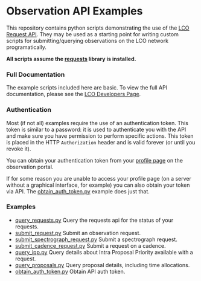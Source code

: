 # Observation API Examples

This repository contains python scripts demonstrating the use of the [LCO Request API](https://observe.lco.global/api/).
They may be used as a starting point for writing custom scripts for submitting/querying observations on the LCO
network programatically.

**All scripts assume the [requests](http://docs.python-requests.org/en/master/) library is installed.**

### Full Documentation

The example scripts included here are basic. To view the full API documentation, please see the
[LCO Developers Page](https://developers.lco.global).

### Authentication

Most (if not all) examples require the use of an authentication token. This token is similar to a password:
it is used to authenticate you with the API and make sure you have permission to perform specific actions.
This token is placed in the HTTP `Authorization` header and is valid forever (or until you revoke it).

You can obtain your authentication token from your [profile page](https://observe.lco.global/accounts/profile/)
on the observation portal.

If for some reason you are unable to access your profile page (on a server without a graphical interface, for example)
you can also obtain your token via API. The [obtain_auth_token.py](obtain_auth_token.py) example does just that.


### Examples

* [query_requests.py](query_requests.py) Query the requests api for the status of your requests.
* [submit_request.py](submit_request.py) Submit an observation request.
* [submit_spectrograph_request.py](submit_spectrograph_request.py) Submit a spectrograph request.
* [submit_cadence_request.py](submit_cadence_request.py) Submit a request on a cadence.
* [query_ipp.py](query_ipp.py) Query details about Intra Proposal Priority available with a request.
* [query_proposals.py](query_proposals.py) Query proposal details, including time allocations.
* [obtain_auth_token.py](obtain_auth_token.py) Obtain API auth token.
